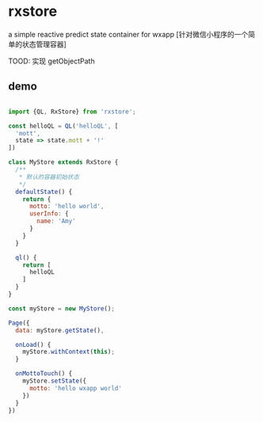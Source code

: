 # rxstore
a simple reactive predict state container for wxapp [针对微信小程序的一个简单的状态管理容器]


TOOD: 实现 getObjectPath

## demo

```js

import {QL, RxStore} from 'rxstore';

const helloQL = QL('helloQL', [
  'mott',
  state => state.mott + '!'
])

class MyStore extends RxStore {
  /**
   * 默认的容器初始状态
   */
  defaultState() {
    return {
      motto: 'hello world',
      userInfo: {
        name: 'Amy'
      }
    }
  }

  ql() {
    return [
      helloQL
    ]
  }
}

const myStore = new MyStore();

Page({
  data: myStore.getState(),

  onLoad() {
    myStore.withContext(this);
  }

  onMottoTouch() {
    myStore.setState({
      motto: 'hello wxapp world'
    })
  }
})

```